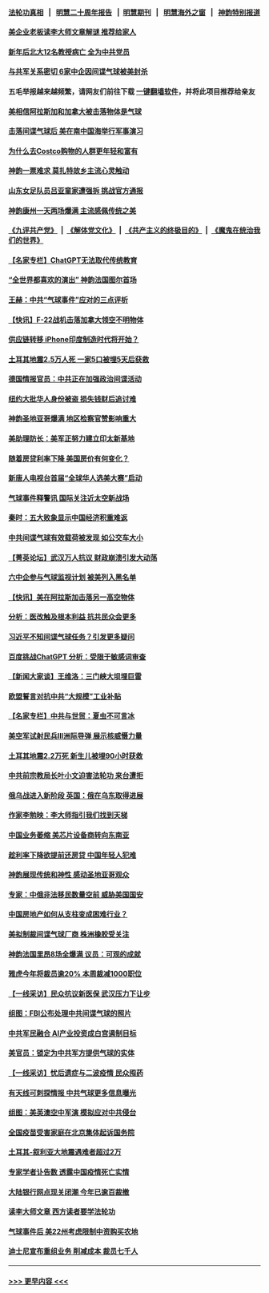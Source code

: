 #### [法轮功真相](https://github.com/gfw-breaker/truth/blob/master/README.md?t=0) &nbsp;&nbsp;|&nbsp;&nbsp; [明慧二十周年报告](https://github.com/gfw-breaker/mh-reports/blob/master/README.md?t=0) &nbsp;&nbsp;|&nbsp;&nbsp;[明慧期刊](https://github.com/gfw-breaker/mh-qikan) &nbsp;&nbsp;|&nbsp;&nbsp; [明慧海外之窗](https://github.com/gfw-breaker/mh-news/blob/master/README.md?t=0) &nbsp;&nbsp;|&nbsp;&nbsp; [神韵特别报道](https://github.com/gfw-breaker/mh-news/blob/master/shenyun.md?t=0)
#### [美企业老板读李大师文章解谜 推荐给家人](../pages/nf4514/n13927771.md?t=02130644) 
#### [新年后北大12名教授病亡 全为中共党员](../pages/nf4514/n13928257.md?t=02130644) 
#### [与共军关系密切 6家中企因间谍气球被美封杀](../pages/nf4514/n13928239.md?t=02130644) 
#### 五毛举报越来越频繁，请网友们前往下载 [一键翻墙软件](https://github.com/gfw-breaker/ssr-accounts)，并将此项目推荐给亲友
#### [美相信阿拉斯加和加拿大被击落物体是气球](../pages/nf4514/n13928255.md?t=02130644) 
#### [击落间谍气球后 美在南中国海举行军事演习](../pages/nf4514/n13928238.md?t=02130644) 
#### [为什么去Costco购物的人群更年轻和富有](../pages/nf4514/n13927372.md?t=02130644) 
#### [神韵一票难求 莫扎特故乡主流心灵触动](../pages/nf4514/n13927851.md?t=02130644) 
#### [山东女足队员吕亚童家遭强拆 挑战官方通报](../pages/nf4514/n13927831.md?t=02130644) 
#### [神韵康州一天两场爆满 主流感佩传统之美](../pages/nf4514/n13928015.md?t=02130644) 
#### [《九评共产党》](https://github.com/begood0513/9ping.md/blob/master/README.md) &nbsp;|&nbsp; [《解体党文化》](../../../../jtdwh.md/blob/master/README.md)  &nbsp;|&nbsp; [《共产主义的终极目的》](../../../../gczydzjmd.md/blob/master/README.md) &nbsp;|&nbsp; [《魔鬼在统治我们的世界》](../../../../mgztzwmdsj.md/blob/master/README.md) 
#### [【名家专栏】ChatGPT无法取代传统教育](../pages/nf4514/n13927127.md?t=02130644) 
#### [“全世界都喜欢的演出” 神韵法国图尔首场](../pages/nf4514/n13927865.md?t=02130644) 
#### [王赫：中共“气球事件”应对的三点评析](../pages/nf4514/n13927749.md?t=02130644) 
#### [【快讯】F-22战机击落加拿大领空不明物体](../pages/nf4514/n13927769.md?t=02130644) 
#### [供应链转移 iPhone印度制造时代将开始？](../pages/nf4514/n13927744.md?t=02130644) 
#### [土耳其地震2.5万人死 一家5口被埋5天后获救](../pages/nf4514/n13927625.md?t=02130644) 
#### [德国情报官员：中共正在加强政治间谍活动](../pages/nf4514/n13927691.md?t=02130644) 
#### [纽约大批华人身份被盗 损失钱财后追讨难](../pages/nf4514/n13927447.md?t=02130644) 
#### [神韵圣地亚哥爆满 地区检察官赞影响重大](../pages/nf4514/n13927629.md?t=02130644) 
#### [美助理防长：美军正努力建立印太新基地](../pages/nf4514/n13927510.md?t=02130644) 
#### [随着房贷利率下降 美国房价有何变化？](../pages/nf4514/n13927408.md?t=02130644) 
#### [新唐人电视台首届“全球华人选美大赛”启动](../pages/nf4514/n13927471.md?t=02130644) 
#### [气球事件释警讯 国际关注近太空新战场](../pages/nf4514/n13927404.md?t=02130644) 
#### [秦时：五大败象显示中国经济积重难返](../pages/nf4514/n13927241.md?t=02130644) 
#### [中共间谍气球有效载荷被发现 如公交车大小](../pages/nf4514/n13927327.md?t=02130644) 
#### [【菁英论坛】武汉万人抗议 财政崩溃引发大动荡](../pages/nf4514/n13927204.md?t=02130644) 
#### [六中企参与气球监视计划 被美列入黑名单](../pages/nf4514/n13927280.md?t=02130644) 
#### [【快讯】美在阿拉斯加击落另一高空物体](../pages/nf4514/n13927261.md?t=02130644) 
#### [分析：医改触及根本利益 抗共民众会更多](../pages/nf4514/n13926456.md?t=02130644) 
#### [习近平不知间谍气球任务？引发更多疑问](../pages/nf4514/n13927245.md?t=02130644) 
#### [百度挑战ChatGPT 分析：受限于敏感词审查](../pages/nf4514/n13927243.md?t=02130644) 
#### [【新闻大家谈】王维洛：三门峡大坝埋巨雷](../pages/nf4514/n13927174.md?t=02130644) 
#### [欧盟誓言对抗中共“大规模”工业补贴](../pages/nf4514/n13927206.md?t=02130644) 
#### [【名家专栏】中共与世贸：夏虫不可言冰](../pages/nf4514/n13924595.md?t=02130644) 
#### [美空军试射民兵III洲际导弹 展示核威慑力量](../pages/nf4514/n13927219.md?t=02130644) 
#### [土耳其地震2.2万死 新生儿被埋90小时获救](../pages/nf4514/n13927032.md?t=02130644) 
#### [中共前宗教局长叶小文迫害法轮功 来台遭拒](../pages/nf4514/n13927164.md?t=02130644) 
#### [俄乌战进入新阶段 英国：俄在乌东取得进展](../pages/nf4514/n13927045.md?t=02130644) 
#### [作家李勉映：李大师指引我们找到天梯](../pages/nf4514/n13926941.md?t=02130644) 
#### [中国业务萎缩 美芯片设备商转向东南亚](../pages/nf4514/n13926951.md?t=02130644) 
#### [趁利率下降欲提前还房贷 中国年轻人犯难](../pages/nf4514/n13926729.md?t=02130644) 
#### [神韵展现传统和神性 感动圣地亚哥观众](../pages/nf4514/n13927175.md?t=02130644) 
#### [专家：中俄非法移民数量空前 威胁美国国安](../pages/nf4514/n13926866.md?t=02130644) 
#### [中国房地产如何从支柱变成困难行业？](../pages/nf4514/n13926791.md?t=02130644) 
#### [美拟制裁间谍气球厂商 株洲橡胶受关注](../pages/nf4514/n13926559.md?t=02130644) 
#### [神韵法国里昂8场全爆满 议员：可观的成就](../pages/nf4514/n13926742.md?t=02130644) 
#### [雅虎今年将裁员逾20% 本周裁减1000职位](../pages/nf4514/n13926632.md?t=02130644) 
#### [【一线采访】民众抗议新医保 武汉压力下让步](../pages/nf4514/n13926500.md?t=02130644) 
#### [组图：FBI公布处理中共间谍气球的照片](../pages/nf4514/n13926494.md?t=02130644) 
#### [中共军民融合 AI产业投资成白宫遏制目标](../pages/nf4514/n13926491.md?t=02130644) 
#### [美官员：锁定为中共军方提供气球的实体](../pages/nf4514/n13926473.md?t=02130644) 
#### [【一线采访】忧后遗症与二波疫情 民众囤药](../pages/nf4514/n13926211.md?t=02130644) 
#### [有天线可刺探情报 中共气球更多信息曝光](../pages/nf4514/n13926469.md?t=02130644) 
#### [组图：美英澳空中军演 模拟应对中共侵台](../pages/nf4514/n13926447.md?t=02130644) 
#### [全国疫苗受害家庭在北京集体起诉国务院](../pages/nf4514/n13926114.md?t=02130644) 
#### [土耳其-叙利亚大地震遇难者超过2万](../pages/nf4514/n13926294.md?t=02130644) 
#### [专家学者讣告数 透露中国疫情死亡实情](../pages/nf4514/n13925712.md?t=02130644) 
#### [大陆银行网点现关闭潮 今年已逾百裁撤](../pages/nf4514/n13926235.md?t=02130644) 
#### [读李大师文章 西方读者要学法轮功](../pages/nf4514/n13925142.md?t=02130644) 
#### [气球事件后 美22州考虑限制中资购买农地](../pages/nf4514/n13926097.md?t=02130644) 
#### [迪士尼宣布重组业务 削减成本 裁员七千人](../pages/nf4514/n13925772.md?t=02130644) 

----
#### [ >>> 更早内容 <<< ](../indexes/nf4514-earlier.md)
